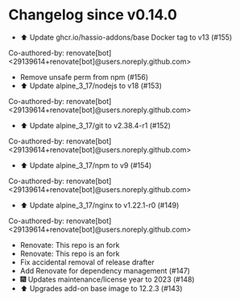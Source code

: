 # Changelog since v0.14.0
- ⬆️ Update ghcr.io/hassio-addons/base Docker tag to v13 (#155)

Co-authored-by: renovate[bot] <29139614+renovate[bot]@users.noreply.github.com> 
- Remove unsafe perm from npm (#156) 
- ⬆️ Update alpine_3_17/nodejs to v18 (#153)

Co-authored-by: renovate[bot] <29139614+renovate[bot]@users.noreply.github.com> 
- ⬆️ Update alpine_3_17/git to v2.38.4-r1 (#152)

Co-authored-by: renovate[bot] <29139614+renovate[bot]@users.noreply.github.com> 
- ⬆️ Update alpine_3_17/npm to v9 (#154)

Co-authored-by: renovate[bot] <29139614+renovate[bot]@users.noreply.github.com> 
- ⬆️ Update alpine_3_17/nginx to v1.22.1-r0 (#149)

Co-authored-by: renovate[bot] <29139614+renovate[bot]@users.noreply.github.com> 
- Renovate: This repo is an fork 
- Renovate: This repo is an fork 
- Fix accidental removal of release drafter 
- Add Renovate for dependency management (#147) 
- 🎆 Updates maintenance/license year to 2023 (#148) 
- ⬆️ Upgrades add-on base image to 12.2.3 (#143) 
